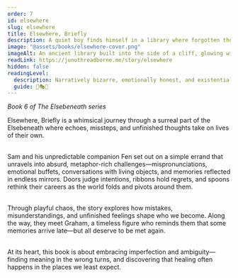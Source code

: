 ```yaml
---
order: 7
id: elsewhere
slug: elsewhere
title: Elsewhere, Briefly
description: A quiet boy finds himself in a library where forgotten thoughts gather like dust, waiting to be remembered.
image: "@assets/books/elsewhere-cover.png"
imageAlt: An ancient library built into the side of a cliff, glowing with soft lantern light.
readLink: https://junothreadborne.me/story/elsewhere
hidden: false
readingLevel:
  description: Narratively bizarre, emotionally honest, and existentially silly. Fully embraces its surrealism and subtext. Grown-up energy cloaked in whimsy.
  guide: 🐉🎭🌀
---
```


*Book 6 of The Elsebeneath series*

Elsewhere, Briefly is a whimsical journey through a surreal part of the Elsebeneath where echoes, missteps, and unfinished thoughts take on lives of their own.
<br />
<br />


Sam and his unpredictable companion Fen set out on a simple errand that unravels into absurd, metaphor-rich challenges—mispronunciations, emotional buffets, conversations with living objects, and memories reflected in endless mirrors. Doors judge intentions, ribbons hold regrets, and spoons rethink their careers as the world folds and pivots around them.
<br />
<br />


Through playful chaos, the story explores how mistakes, misunderstandings, and unfinished feelings shape who we become. Along the way, they meet Graham, a timeless figure who reminds them that some memories arrive late—but all deserve to be met again.
<br />
<br />


At its heart, this book is about embracing imperfection and ambiguity—finding meaning in the wrong turns, and discovering that healing often happens in the places we least expect.
